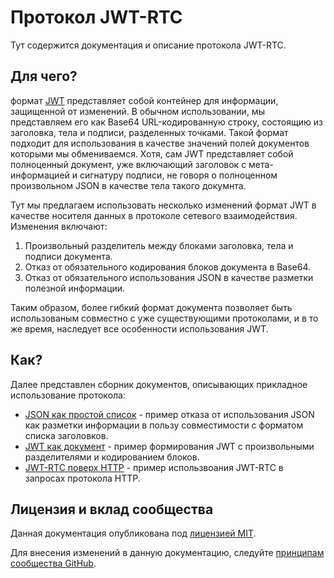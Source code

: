 # Протокол JWT-RTC

Тут содержится документация и описание протокола JWT-RTC.

## Для чего?

формат [JWT](https://jwt.io/introduction/) представляет собой контейнер для информации, защищенной от изменений.
В обычном использовании, мы представляем его как Base64 URL-кодированную строку, состоящию из заголовка, тела и подписи, разделенных точками.
Такой формат подходит для использования в качестве значений полей документов которыми мы обмениваемся.
Хотя, сам JWT представляет собой полноценный документ, уже включающий заголовок с мета-информацией и сигнатуру подписи, не говоря о полноценном произвольном JSON в качестве тела такого докумнта.

Тут мы предлагаем использовать несколько изменений формат JWT в качестве носителя данных в протоколе сетевого взаимодействия.
Изменения включают:

1. Произвольный	разделитель между блоками заголовка, тела и подписи документа.
2. Отказ от обязательного кодирования блоков документа в Base64.
3. Отказ от обязательного использования JSON в качестве разметки полезной информации.

Таким образом, более гибкий формат документа позволяет быть использованым совместно с уже существующими протоколами, и в то же время, наследует все особенности использования JWT.

## Как?

Далее представлен сборник документов, описывающих прикладное использование протокола:

* [JSON как простой список](json-as-plain.md) - пример отказа от использования JSON как разметки информации в пользу совместимости с форматом списка заголовков.
* [JWT как документ](jwt-as-bocument.md) - пример формирования JWT с произвольными разделителями и кодированием блоков.
* [JWT-RTC поверх HTTP](jwt-ower-http.md) - пример использвоания JWT-RTC в запросах протокола HTTP.

## Лицензия и вклад сообщества

Данная документация опубликована под [лицензией MIT](LICENSE).

Для внесения изменений в данную документацию, следуйте [принципам сообщества GitHub](https://guides.github.com/introduction/flow/).